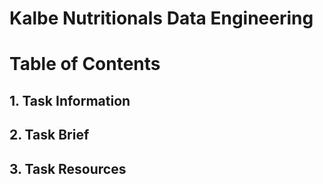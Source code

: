# Kalbe Nutritionals Data Engineering

# Table of Contents
## 1. Task Information
## 2. Task Brief
## 3. Task Resources
